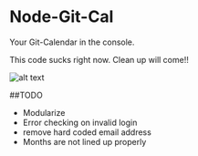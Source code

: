 Node-Git-Cal
============

Your Git-Calendar in the console.

This code sucks right now.  Clean up will come!!


![alt text](https://raw.github.com/TerryMooreII/Node-Git-Cal/master/imgs/node-git-cal_ss.jpg "Screen Shot")	

##TODO

* Modularize
* Error checking on invalid login
* remove hard coded email address
* Months are not lined up properly

